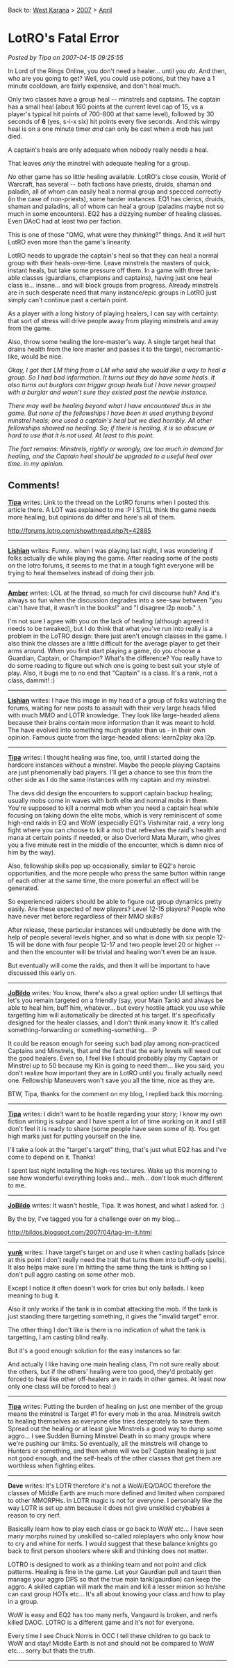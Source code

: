 Back to: [West Karana](/posts/westkarana.md) > [2007](/posts/2007/westkarana.md) > [April](./westkarana.md)
# LotRO's Fatal Error

*Posted by Tipa on 2007-04-15 09:25:55*

In Lord of the Rings Online, you don't need a healer... until you *do*. And then, who are you going to get? Well, you could use potions, but they have a 1 minute cooldown, are fairly expensive, and don't heal much.

Only two classes have a group heal -- minstrels and captains. The captain has a small heal (about 160 points at the current level cap of 15, vs a player's typical hit points of 700-800 at that same level), followed by 30 seconds of **6** (yes, s-i-x six) hit points every five seconds. And this wimpy heal is on a one minute timer *and* can only be cast when a mob has just died.

A captain's heals are only adequate when nobody really needs a heal.

That leaves *only* the minstrel with adequate healing for a group.

*No* other game has so little healing available. LotRO's close cousin, World of Warcraft, has several -- both factions have priests, druids, shaman and paladin, all of whom can easily heal a normal group and specced correctly (in the case of non-priests), some harder instances. EQ1 has clerics, druids, shaman and paladins, all of whom can heal a group (paladins maybe not so much in some encounters). EQ2 has a dizzying number of healing classes. Even DAoC had at least two per faction.

This is one of those "OMG, what were they *thinking*?" things. And it *will* hurt LotRO even more than the game's linearity.

LotRO needs to upgrade the captain's heal so that they can heal a normal group with their heals-over-time. Leave minstrels the masters of quick, instant heals, but take some pressure off them. In a game with three tank-able classes (guardians, champions and captains), having just one heal class is... insane... and will block groups from progress. Already minstrels are in such desperate need that many instance/epic groups in LotRO just simply can't continue past a certain point.

As a player with a long history of playing healers, I can say with certainty: that sort of stress will drive people away from playing minstrels and away from the game.

Also, throw some healing the lore-master's way. A single target heal that drains health from the lore master and passes it to the target, necromantic-like, would be nice.

*Okay, I got that LM thing from a LM who said she would like a way to heal a group. So I had bad information. It turns out they do have some heals. It also turns out burglars can trigger group heals but I have never grouped with a burglar and wasn't sure they existed past the newbie instance.*

*There may well be healing beyond what I have encountered thus in the game. But none of the fellowships I have been in used anything beyond minstrel heals; one used a captain's heal but we died horribly. All other fellowships showed no healing. So; if there is healing, it is so obscure or hard to use that it is not used. At least to this point.*

*The fact remains: Minstrels, rightly or wrongly, are too much in demand for healing, and the Captain heal should be upgraded to a useful heal over time. in my opinion.*
## Comments!

**[Tipa](https://chasingdings.com)** writes: Link to the thread on the LotRO forums when I posted this article there. A LOT was explained to me :P I STILL think the game needs more healing, but opinions do differ and here's all of them.

http://forums.lotro.com/showthread.php?t=42885

---

**[Lishian](http://lishian.wordpress.com)** writes: Funny.. when I was playing last night, I was wondering if folks actually die while playing the game. After reading some of the posts on the lotro forums, it seems to me that in a tough fight everyone will be trying to heal themselves instead of doing their job.

---

**[Amber](http://ambernight.org)** writes: LOL at the thread, so much for civil discourse huh? And it's always so fun when the discussion degrades into a see-saw between "you can't have that, it wasn't in the books!" and "I disagree l2p noob." :\\

I'm not sure I agree with you on the lack of healing (although agreed it needs to be tweaked), but I do think that what you've run into really is a problem in the LoTRO design: there just aren't enough classes in the game. I also think the classes are a little difficult for the average player to get their arms around. When you first start playing a game, do you choose a Guardian, Captain, or Champion? What's the difference? You really have to do some reading to figure out which one is going to best suit your style of play. Also, it bugs me to no end that "Captain" is a class. It's a rank, not a class, dammit! :)

---

**[Lishian](http://lishian.wordpress.com)** writes: I have this image in my head of a group of folks watching the forums, waiting for new posts to assault with their very large heads filled with much MMO and LOTR knowledge. They look like large-headed aliens because their brains contain more information than it was meant to hold. The have evolved into something much greater than us - in their own opinion. Famous quote from the large-headed aliens: learn2play aka l2p.

---

**[Tipa](https://chasingdings.com)** writes: I thought healing was fine, too, until I started doing the hardcore instances without a minstrel. Maybe the people playing Captains are just phenomenally bad players. I'll get a chance to see this from the other side as I do the same instances with my captain and my minstrel.

The devs did design the encounters to support captain backup healing; usually mobs come in waves with both elite and normal mobs in them. You're supposed to kill a normal mob when you need a captain heal while focusing on taking down the elite mobs, which is very reminiscent of some high-end raids in EQ and WoW (especially EQ1's Vishimitar raid, a very long fight where you can choose to kill a mob that refreshes the raid's health and mana at certain points if needed, or also Overlord Mata Muram, who gives you a five minute rest in the middle of the encounter, which is damn nice of him by the way).

Also, fellowship skills pop up occasionally, similar to EQ2's heroic opportunities, and the more people who press the same button within range of each other at the same time, the more powerful an effect will be generated.

So experienced raiders should be able to figure out group dynamics pretty easily. Are these expected of new players? Level 12-15 players? People who have never met before regardless of their MMO skills?

After release, these particular instances will undoubtedly be done with the help of people several levels higher, and so what is done with six people 12-15 will be done with four people 12-17 and two people level 20 or higher -- and then the encounter will be trivial and healing won't even be an issue.

But eventually will come the raids, and then it will be important to have discussed this early on.

---

**[JoBildo](http://bildos.blogspot.com)** writes: You know, there's also a great option under UI settings that let's you remain targeted on a friendly (say, your Main Tank) and always be able to heal him, buff him, whatever... but every hostile attack you use while targetting him will automatically be directed at his target. It's specifically designed for the healer classes, and I don't think many know it. It's called something-forwarding or something-something... :P

It could be reason enough for seeing such bad play among non-practiced Captains and Minstrels, that and the fact that the early levels will weed out the good healers. Even so, I feel like I should probably play my Captain or Minstrel up to 50 because my Kin is going to need them... like you said, you don't realize how important they are in LotRO until you finally actually need one. Fellowship Maneuvers won't save you all the time, nice as they are.

BTW, Tipa, thanks for the comment on my blog, I replied back this morning.

---

**[Tipa](https://chasingdings.com)** writes: I didn't want to be hostile regarding your story; I know my own fiction writing is subpar and I have spent a lot of time working on it and I still don't feel it is ready to share (some people have seen some of it). You get high marks just for putting yourself on the line.

I'll take a look at the "target's target" thing, that's just what EQ2 has and I've come to depend on it. Thanks!

I spent last night installing the high-res textures. Wake up this morning to see how wonderful everything looks and... meh... don't look much different to me.

---

**[JoBildo](http://bildos.blogspot.com)** writes: It wasn't hostile, Tipa. It was honest, and what I asked for. :)

By the by, I've tagged you for a challenge over on my blog... 

http://bildos.blogspot.com/2007/04/tag-im-it.html

---

**[yunk](http://www.plutospage.com/wow/)** writes: I have target's target on and use it when casting ballads (since at this point I don't really need the trait that turns them into buff-only spells). It also helps make sure I'm hitting the same thing the tank is hitting so I don't pull aggro casting on some other mob.

Except I notice it often doesn't work for cries but only ballads. I keep meaning to bug it.

Also it only works if the tank is in combat attacking the mob. If the tank is just standing there targetting something, it gives the "invalid target" error.

The other thing I don't like is there is no indication of what the tank is targetting, I am casting blind really.

But it's a good enough solution for the easy instances so far.

And actually I like having one main healing class, I'm not sure really about the others, but if the others' healing were too good, they'd probably get forced to heal like other off-healers are in raids in other games. At least now only one class will be forced to heal :)

---

**[Tipa](https://chasingdings.com)** writes: Putting the burden of healing on just one member of the group means the minstrel is Target #1 for every mob in the area. Minstrels switch to healing themselves as everyone else tries desperately to save them. Spread out the healing or at least give Minstrels a good way to dump some aggro... I see Sudden Burning Minstrel Death in so many groups where we're pushing our limits. So eventually, all the minstrels will change to Hunters or something, and then where will we be? Captain healing is just not good enough, and the self-heals of the other classes that get them are worthless when fighting elites.

---

**Dave** writes: It's LOTR therefore it's not a WoW/EQ/DAOC therefore the classes of Middle Earth are much more defined and limited when compared to other MMORPHs. In LOTR magic is not for everyone. I personally like the way LOTR is set up atm because it does not give unskilled crybabies a reason to cry nerf.

Basically learn how to play each class or go back to WoW etc... I have seen many morphs ruined by unskilled so-called roleplayers who only know how to cry and whine for nerfs. I would suggest that these balance knights go back to first person shooters where skill and thinking does not matter.

LOTRO is designed to work as a thinking team and not point and click patterns. Healing is fine in the game. Let your Gaurdian pull and taunt then manage your aggro DPS so that the true main tank(gaurdian) can keep the aggro. A skilled captian will mark the main and kill a lesser minion so he/she can cast group HOTs etc... It's all about knowing your class and how to play in a group. 

WoW is easy and EQ2 has too many nerfs, Vangaurd is broken, and nerfs killed DAOC. LOTRO is a different game and it's not for everyone.

 Every time I see Chuck Norris in OCC I tell these children to go back to WoW and stay! Middle Earth is not and should not be compared to WoW etc.... sorry but thats the truth.

---

